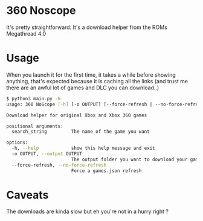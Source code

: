 # 360 Noscope
It's pretty straightforward: It's a download helper from the ROMs Megathread 4.0

# Usage
When you launch it for the first time, it takes a while before showing anything, that's expected because it is caching all the links (and trust me there are an awful lot of games and DLC you can download..)

```bash
$ python3 main.py -h
usage: 360 NoScope [-h] [-o OUTPUT] [--force-refresh | --no-force-refresh] search_string

Download helper for original Xbox and Xbox 360 games

positional arguments:
  search_string         The name of the game you want

options:
  -h, --help            show this help message and exit
  -o OUTPUT, --output OUTPUT
                        The output folder you want to download your game to, defaults to the current dir.
  --force-refresh, --no-force-refresh
                        Force a games.json refresh
```

# Caveats
The downloads are kinda slow but eh you're not in a hurry right ?